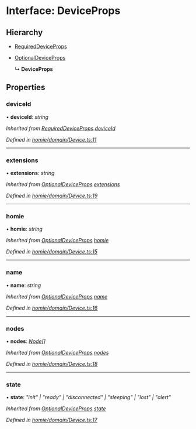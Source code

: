 # Interface: DeviceProps

## Hierarchy

* [RequiredDeviceProps](requireddeviceprops.md)

* [OptionalDeviceProps](optionaldeviceprops.md)

  ↳ **DeviceProps**

## Properties

###  deviceId

• **deviceId**: *string*

*Inherited from [RequiredDeviceProps](requireddeviceprops.md).[deviceId](requireddeviceprops.md#deviceid)*

*Defined in [homie/domain/Device.ts:11](https://github.com/AlejandroHerr/homieiot.ts/blob/188cbb7/src/homie/domain/Device.ts#L11)*

___

###  extensions

• **extensions**: *string*

*Inherited from [OptionalDeviceProps](optionaldeviceprops.md).[extensions](optionaldeviceprops.md#extensions)*

*Defined in [homie/domain/Device.ts:19](https://github.com/AlejandroHerr/homieiot.ts/blob/188cbb7/src/homie/domain/Device.ts#L19)*

___

###  homie

• **homie**: *string*

*Inherited from [OptionalDeviceProps](optionaldeviceprops.md).[homie](optionaldeviceprops.md#homie)*

*Defined in [homie/domain/Device.ts:15](https://github.com/AlejandroHerr/homieiot.ts/blob/188cbb7/src/homie/domain/Device.ts#L15)*

___

###  name

• **name**: *string*

*Inherited from [OptionalDeviceProps](optionaldeviceprops.md).[name](optionaldeviceprops.md#name)*

*Defined in [homie/domain/Device.ts:16](https://github.com/AlejandroHerr/homieiot.ts/blob/188cbb7/src/homie/domain/Device.ts#L16)*

___

###  nodes

• **nodes**: *[Node](../classes/node.md)[]*

*Inherited from [OptionalDeviceProps](optionaldeviceprops.md).[nodes](optionaldeviceprops.md#nodes)*

*Defined in [homie/domain/Device.ts:18](https://github.com/AlejandroHerr/homieiot.ts/blob/188cbb7/src/homie/domain/Device.ts#L18)*

___

###  state

• **state**: *"init" | "ready" | "disconnected" | "sleeping" | "lost" | "alert"*

*Inherited from [OptionalDeviceProps](optionaldeviceprops.md).[state](optionaldeviceprops.md#state)*

*Defined in [homie/domain/Device.ts:17](https://github.com/AlejandroHerr/homieiot.ts/blob/188cbb7/src/homie/domain/Device.ts#L17)*
